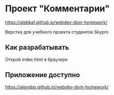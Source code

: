 # Проект "Комментарии"

https://glebkaf.github.io/webdev-dom-homework/

Верстка для учебного проекта студентов Skypro

## Как разрабатывать

Открой index.html в браузере


## Приложение доступно 

https://alexgbp.github.io/webdev-dom-homework/
